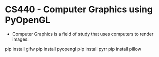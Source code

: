# CS440 - Computer Graphics using PyOpenGL

- Computer Graphics is a field of study that uses computers to render images.

pip install glfw
pip install pyopengl
pip install pyrr
pip install pillow

